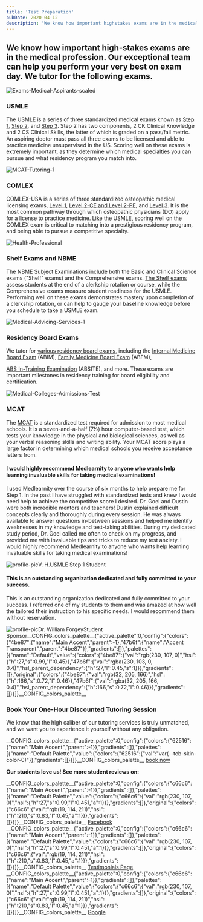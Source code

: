 ```yaml
---
title: 'Test Preparation'
pubDate: 2020-04-12
description: 'We know how important highstakes exams are in the medical profession. Our exceptional team can help you perform your very best on exam day. We tutor for th'
---
```






## We know how important high-stakes exams are in the medical profession. Our exceptional team can help you perform your very best on exam day. We tutor for the following exams.

![](//www.medlearnity.com//images/wp/2020/04/Exams-Medical-Aspirants-scaled-1.jpg "Exams-Medical-Aspirants-scaled")

### USMLE

The USMLE is a series of three standardized medical exams known as [Step 1](https://www.medlearnity.com/usmle-tutoring-step-1/), [Step 2](https://www.medlearnity.com/step-2ck-usmle/), and [Step 3](https://www.medlearnity.com/usmle-step-3/). Step 2 has two components, 2 CK Clinical Knowledge and 2 CS Clinical Skills, the latter of which is graded on a pass/fail metric. An aspiring doctor must pass all three exams to be licensed and able to practice medicine unsupervised in the US. Scoring well on these exams is extremely important, as they determine which medical specialties you can pursue and what residency program you match into.

![](//www.medlearnity.com//images/wp/2020/04/MCAT-Tutoring-1.jpg "MCAT-Tutoring-1")

### COMLEX

COMLEX-USA is a series of three standardized osteopathic medical licensing exams, [Level 1](https://www.medlearnity.com/comlex-1/), [Level 2-CE and Level 2-PE](https://www.medlearnity.com/level-2-ce-and-pe/), and [Level 3](https://www.medlearnity.com/level-3/). It is the most common pathway through which osteopathic physicians (DO) apply for a license to practice medicine. Like the USMLE, scoring well on the COMLEX exam is critical to matching into a prestigious residency program, and being able to pursue a competitive specialty.

![](//www.medlearnity.com//images/wp/2020/04/Health-Professional.jpg "Health-Professional")

### Shelf Exams and NBME

The NBME Subject Examinations include both the Basic and Clinical Science exams ("Shelf" exams) and the Comprehensive exams. [The Shelf exams](https://www.medlearnity.com/nbme-shelf-exams/) assess students at the end of a clerkship rotation or course, while the Comprehensive exams measure student readiness for the USMLE. Performing well on these exams demonstrates mastery upon completion of a clerkship rotation, or can help to gauge your baseline knowledge before you schedule to take a USMLE exam.

![](//www.medlearnity.com//images/wp/2020/04/Medical-Advicing-Services-1-1.jpg "Medical-Advicing-Services-1")

### Residency Board Exams

We tutor for [various residency board exams](https://www.medlearnity.com/residency-board-exams/), including the [Internal Medicine Board Exam](https://www.medlearnity.com/internal-medicine-boards/) (ABIM), [Family Medicine Board Exam](https://www.medlearnity.com/family-medicine-certification-exam-abfm/) (ABFM),

[ABS In-Training Examination](https://www.medlearnity.com/abs-exams/) (ABSITE), and more. These exams are important milestones in residency training for board eligibility and certification.

![](//www.medlearnity.com//images/wp/2020/04/Medical-Colleges-Admissions-Test.jpg "Medical-Colleges-Admissions-Test")

### MCAT

The [MCAT](https://www.medlearnity.com/mcat/) is a standardized test required for admission to most medical schools. It is a seven-and-a-half (7½) hour computer-based test, which tests your knowledge in the physical and biological sciences, as well as your verbal reasoning skills and writing ability. Your MCAT score plays a large factor in determining which medical schools you receive acceptance letters from.

#### I would highly recommend Medlearnity to anyone who wants help learning invaluable skills for taking medical examinations!

I used Medlearnity over the course of six months to help prepare me for Step 1. In the past I have struggled with standardized tests and knew I would need help to achieve the competitive score I desired. Dr. Goel and Dustin were both incredible mentors and teachers! Dustin explained difficult concepts clearly and thoroughly during every session. He was always available to answer questions in-between sessions and helped me identify weaknesses in my knowledge and test-taking abilities. During my dedicated study period, Dr. Goel called me often to check on my progress, and provided me with invaluable tips and tricks to reduce my test anxiety. I would highly recommend Medlearnity to anyone who wants help learning invaluable skills for taking medical examinations!

![profile-pic](https://i2xfwztd2ksbegse.public.blob.vercel-storage.com/wp/2023/10/testimonial-placeholder.png)V. H.USMLE Step 1 Student

#### This is an outstanding organization dedicated and fully committed to your success.

This is an outstanding organization dedicated and fully committed to your success. I referred one of my students to them and was amazed at how well the tailored their instruction to his specific needs. I would recommend them without reservation.

![profile-pic](https://i2xfwztd2ksbegse.public.blob.vercel-storage.com/wp/2020/04/13584804_10153790018961089_8753852675565858554_o.jpg)Dr. William ForgeyStudent Sponsor\_\_CONFIG\_colors\_palette\_\_{"active\_palette":0,"config":{"colors":{"4be87":{"name":"Main Accent","parent":-1},"47b6f":{"name":"Accent Transparent","parent":"4be87"}},"gradients":\[\]},"palettes":\[{"name":"Default","value":{"colors":{"4be87":{"val":"rgb(230, 107, 0)","hsl":{"h":27,"s":0.99,"l":0.45}},"47b6f":{"val":"rgba(230, 103, 0, 0.4)","hsl\_parent\_dependency":{"h":27,"l":0.45,"s":1}}},"gradients":\[\]},"original":{"colors":{"4be87":{"val":"rgb(32, 205, 166)","hsl":{"h":166,"s":0.72,"l":0.46}},"47b6f":{"val":"rgba(32, 205, 166, 0.4)","hsl\_parent\_dependency":{"h":166,"s":0.72,"l":0.46}}},"gradients":\[\]}}\]}\_\_CONFIG\_colors\_palette\_\_

### **Book Your One-Hour Discounted Tutoring Session**

[](/start-here/)We know that the high caliber of our tutoring services is truly unmatched, and we want you to experience it yourself without any obligation.

\_\_CONFIG\_colors\_palette\_\_{"active\_palette":0,"config":{"colors":{"62516":{"name":"Main Accent","parent":-1}},"gradients":\[\]},"palettes":\[{"name":"Default Palette","value":{"colors":{"62516":{"val":"var(--tcb-skin-color-0)"}},"gradients":\[\]}}\]}\_\_CONFIG\_colors\_palette\_\_ [book now](/purchase-discounted-session/)

**Our students love us! See more student reviews on:**

\_\_CONFIG\_colors\_palette\_\_{"active\_palette":0,"config":{"colors":{"c66c6":{"name":"Main Accent","parent":-1}},"gradients":\[\]},"palettes":\[{"name":"Default Palette","value":{"colors":{"c66c6":{"val":"rgb(230, 107, 0)","hsl":{"h":27,"s":0.99,"l":0.451,"a":1}}},"gradients":\[\]},"original":{"colors":{"c66c6":{"val":"rgb(19, 114, 211)","hsl":{"h":210,"s":0.83,"l":0.45,"a":1}}},"gradients":\[\]}}\]}\_\_CONFIG\_colors\_palette\_\_ [Facebook](https://www.facebook.com/medlearnity/reviews) \_\_CONFIG\_colors\_palette\_\_{"active\_palette":0,"config":{"colors":{"c66c6":{"name":"Main Accent","parent":-1}},"gradients":\[\]},"palettes":\[{"name":"Default Palette","value":{"colors":{"c66c6":{"val":"rgb(230, 107, 0)","hsl":{"h":27,"s":0.99,"l":0.451,"a":1}}},"gradients":\[\]},"original":{"colors":{"c66c6":{"val":"rgb(19, 114, 211)","hsl":{"h":210,"s":0.83,"l":0.45,"a":1}}},"gradients":\[\]}}\]}\_\_CONFIG\_colors\_palette\_\_ [Testimonials Page](https://www.medlearnity.com/student-testimonials/) \_\_CONFIG\_colors\_palette\_\_{"active\_palette":0,"config":{"colors":{"c66c6":{"name":"Main Accent","parent":-1}},"gradients":\[\]},"palettes":\[{"name":"Default Palette","value":{"colors":{"c66c6":{"val":"rgb(230, 107, 0)","hsl":{"h":27,"s":0.99,"l":0.451,"a":1}}},"gradients":\[\]},"original":{"colors":{"c66c6":{"val":"rgb(19, 114, 211)","hsl":{"h":210,"s":0.83,"l":0.45,"a":1}}},"gradients":\[\]}}\]}\_\_CONFIG\_colors\_palette\_\_ [Google](https://www.google.com/search?sxsrf=ALeKk02Np3zuLpVvWHuLh8YQxCysUEKy4Q%3A1588046050926&ei=4qinXouTOPGzytMPwPe00Ag&q=medlearnity+google+reviews&oq=medlearnity+google+reviews&gs_lcp=CgZwc3ktYWIQAzIECCMQJ1CEKljpMWCBM2gAcAB4AIABXIgBtAaSAQIxMJgBAKABAaoBB2d3cy13aXo&sclient=psy-ab&ved=0ahUKEwiLjILGnIrpAhXxmXIEHcA7DYoQ4dUDCAw&uact=5#lrd=0x89c25981baf77257:0xf372ef78c42cfd0b,1,,,)
